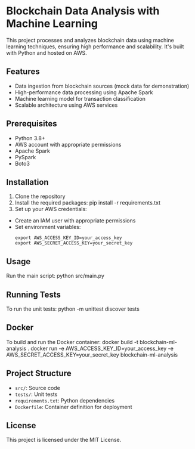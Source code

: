 # Blockchain Data Analysis with Machine Learning

This project processes and analyzes blockchain data using machine learning techniques, ensuring high performance and scalability. It's built with Python and hosted on AWS.

## Features

- Data ingestion from blockchain sources (mock data for demonstration)
- High-performance data processing using Apache Spark
- Machine learning model for transaction classification
- Scalable architecture using AWS services

## Prerequisites

- Python 3.8+
- AWS account with appropriate permissions
- Apache Spark
- PySpark
- Boto3

## Installation

1. Clone the repository
2. Install the required packages: pip install -r requirements.txt
3. Set up your AWS credentials:
- Create an IAM user with appropriate permissions
- Set environment variables:
  ```
  export AWS_ACCESS_KEY_ID=your_access_key
  export AWS_SECRET_ACCESS_KEY=your_secret_key
  ```

## Usage

Run the main script: python src/main.py

## Running Tests

To run the unit tests: python -m unittest discover tests

## Docker

To build and run the Docker container:
docker build -t blockchain-ml-analysis .
docker run -e AWS_ACCESS_KEY_ID=your_access_key -e AWS_SECRET_ACCESS_KEY=your_secret_key blockchain-ml-analysis

## Project Structure

- `src/`: Source code
- `tests/`: Unit tests
- `requirements.txt`: Python dependencies
- `Dockerfile`: Container definition for deployment

## License

This project is licensed under the MIT License.
